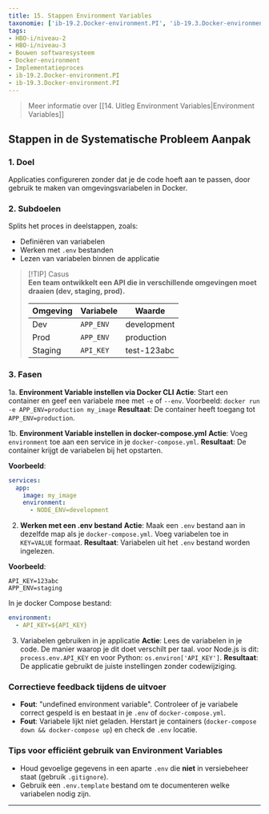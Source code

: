 ```yaml
---
title: 15. Stappen Environment Variables
taxonomie: ['ib-19.2.Docker-environment.PI', 'ib-19.3.Docker-environment.PI']
tags:
- HBO-i/niveau-2
- HBO-i/niveau-3
- Bouwen softwaresysteem
- Docker-environment
- Implementatieproces
- ib-19.2.Docker-environment.PI
- ib-19.3.Docker-environment.PI
---
```


> Meer informatie over [[14. Uitleg Environment Variables|Environment Variables]]

## Stappen in de Systematische Probleem Aanpak
### 1. Doel
Applicaties configureren zonder dat je de code hoeft aan te passen, door gebruik te maken van omgevingsvariabelen in Docker.

### 2. Subdoelen
Splits het proces in deelstappen, zoals:
- Definiëren van variabelen
- Werken met `.env` bestanden
- Lezen van variabelen binnen de applicatie

> [!TIP] Casus  
> **Een team ontwikkelt een API die in verschillende omgevingen moet draaien (dev, staging, prod).**
> 
> |Omgeving|Variabele|Waarde|
> |---|---|---|
> |Dev|`APP_ENV`|development|
> |Prod|`APP_ENV`|production|
> |Staging|`API_KEY`|test-123abc|

### 3. Fasen
1a. **Environment Variable instellen via Docker CLI** 
   **Actie**: Start een container en geef een variabele mee met `-e` of `--env`. Voorbeeld: `docker run -e APP_ENV=production my_image`
   **Resultaat**: De container heeft toegang tot `APP_ENV=production`.

1b. **Environment Variable instellen in docker-compose.yml**
   **Actie**: Voeg `environment` toe aan een service in je `docker-compose.yml`.
   **Resultaat**: De container krijgt de variabelen bij het opstarten.

**Voorbeeld**:
```yaml
services:
  app:
    image: my_image
    environment:
      - NODE_ENV=development
```

2. **Werken met een .env bestand**
   **Actie**: Maak een `.env` bestand aan in dezelfde map als je `docker-compose.yml`. Voeg variabelen toe in `KEY=VALUE` formaat.
   **Resultaat**: Variabelen uit het `.env` bestand worden ingelezen.

**Voorbeeld**:
```env
API_KEY=123abc
APP_ENV=staging
```

In je docker Compose bestand:
```yaml
environment:
  - API_KEY=${API_KEY}
```

3. Variabelen gebruiken in je applicatie
   **Actie**: Lees de variabelen in je code. De manier waarop je dit doet verschilt per taal. voor Node.js is dit: `process.env.API_KEY` en voor Python: `os.environ['API_KEY']`.
   **Resultaat**: De applicatie gebruikt de juiste instellingen zonder codewijziging.

### Correctieve feedback tijdens de uitvoer
- **Fout**: "undefined environment variable".
  Controleer of je variabele correct gespeld is en bestaat in je `.env` of `docker-compose.yml`.
- **Fout**: Variabele lijkt niet geladen.
  Herstart je containers (`docker-compose down && docker-compose up`) en check de `.env` locatie.

### Tips voor efficiënt gebruik van Environment Variables
- Houd gevoelige gegevens in een aparte `.env` die **niet** in versiebeheer staat (gebruik `.gitignore`).
- Gebruik een `.env.template` bestand om te documenteren welke variabelen nodig zijn.

---
